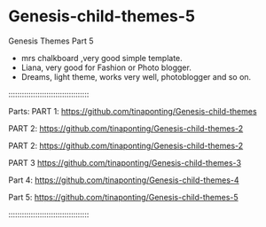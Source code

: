 # Genesis-child-themes-5
Genesis Themes Part 5


* mrs chalkboard ,very good simple template.
* Liana, very good for Fashion or Photo blogger.
* Dreams, light theme, works very well, photoblogger and so on.




::::::::::::::::::::::::::::::::::::

Parts:
PART 1: https://github.com/tinaponting/Genesis-child-themes

PART 2: https://github.com/tinaponting/Genesis-child-themes-2

PART 2: https://github.com/tinaponting/Genesis-child-themes-2

PART 3 https://github.com/tinaponting/Genesis-child-themes-3

Part 4: https://github.com/tinaponting/Genesis-child-themes-4

Part 5: https://github.com/tinaponting/Genesis-child-themes-5

::::::::::::::::::::::::::::::::::::

